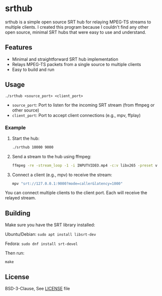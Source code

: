 # srthub

srthub is a simple open source SRT hub for relaying MPEG-TS streams to multiple clients. I created this program because I couldn't find any other open source, minimal SRT hubs that were easy to use and understand.

## Features
- Minimal and straightforward SRT hub implementation
- Relays MPEG-TS packets from a single source to multiple clients
- Easy to build and run

## Usage

```
./srthub <source_port> <client_port>
```

- `source_port`: Port to listen for the incoming SRT stream (from ffmpeg or other source)
- `client_port`: Port to accept client connections (e.g., mpv, ffplay)

### Example

1. Start the hub:
   ```bash
   ./srthub 10000 9000
   ```

2. Send a stream to the hub using ffmpeg:
   ```bash
   ffmpeg -re -stream_loop -1 -i INPUTVIDEO.mp4 -c:v libx265 -preset veryfast -b:v 3000k -bufsize 6000k -maxrate 3000k -c:a aac -b:a 128k -f mpegts "srt://127.0.0.1:10000?mode=caller&latency=1000"
   ```

3. Connect a client (e.g., mpv) to receive the stream:
   ```bash
   mpv "srt://127.0.0.1:9000?mode=caller&latency=1000"
   ```

You can connect multiple clients to the client port. Each will receive the relayed stream.

## Building

Make sure you have the SRT library installed:

Ubuntu/Debian: `sudo apt install libsrt-dev`

Fedora: `sudo dnf install srt-devel`

Then run:

```
make
```

## License

BSD-3-Clause, See [LICENSE](LICENSE) file
